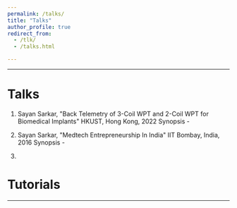 ```yaml
---
permalink: /talks/
title: "Talks"
author_profile: true
redirect_from: 
  - /tlk/
  - /talks.html

---
```


---
# Talks
1. Sayan Sarkar, "Back Telemetry of 3-Coil WPT and 2-Coil WPT for Biomedical Implants" HKUST, Hong Kong, 2022
Synopsis -  
   
2. Sayan Sarkar, "Medtech Entrepreneurship In India" IIT Bombay, India, 2016
Synopsis - 

3. 
   

# Tutorials 
---



